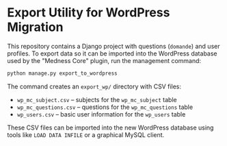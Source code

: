 # Export Utility for WordPress Migration

This repository contains a Django project with questions (`domande`) and user profiles.
To export data so it can be imported into the WordPress database used by the
"Medness Core" plugin, run the management command:

```bash
python manage.py export_to_wordpress
```

The command creates an `export_wp/` directory with CSV files:

- `wp_mc_subject.csv` – subjects for the `wp_mc_subject` table
- `wp_mc_questions.csv` – questions for the `wp_mc_questions` table
- `wp_users.csv` – basic user information for the `wp_users` table

These CSV files can be imported into the new WordPress database using tools
like `LOAD DATA INFILE` or a graphical MySQL client.
